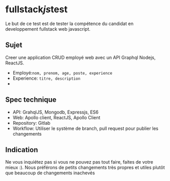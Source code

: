 # fullstack*js*test
Le but de ce test est de tester la compétence du candidat en developpement fullstack web javascript.

## Sujet
Creer une application CRUD employé web avec un API Graphql Nodejs, ReactJS. 
* Employé:``nom, prenom, age, poste, experience``
* Experience: ``titre, description``
* 
## Spec technique

* API: GrahqlJS, Mongodb, Expressjs, ES6
* Web: Apollo client, ReactJS, Apollo Client
* Repository: Gitlab
* Workflow: Utiliser le système de branch, pull request pour publier les changements

## Indication
Ne vous inquiétez pas si vous ne pouvez pas tout faire, faites de votre mieux :). Nous préférons de petits changements très propres et utiles plutôt que beaucoup de changements inachevés





